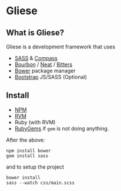 # Gliese

## What is Gliese?
Gliese is a development framework that uses
- [SASS](http://sass-lang.com/) & [Compass](http://compass-style.org/)
- [Bourbon](http://bourbon.io/docs/) / [Neat](http://neat.bourbon.io/docs/) / [Bitters](https://github.com/thoughtbot/bitters)
- [Bower](https://github.com/bower/bower) package manager
- [Bootstrap](http://getbootstrap.com/) JS/SASS (Optional)

## Install
- [NPM](http://nodejs.org/)
- [RVM](http://www.rvm.io/)
- Ruby (with RVM)
- [RubyGems](http://rubygems.org/pages/download) if ```gem``` is not doing anything.

After the above:
```
npm install bower
gem install sass
```
and to setup the project
```
bower install
sass --watch css/main.scss
```